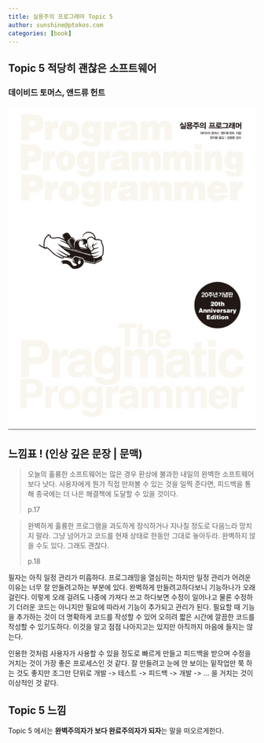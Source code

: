 ```yaml
---
title: 실용주의 프로그래머 Topic 5
author: sunshine@ptokos.com
categories: [book]
---
```


## Topic 5 적당히 괜찮은 소프트웨어


### 데이비드 토머스, 앤드류 헌트
![Alt text](/assets/img/book/실용주의-프로그래머/cover.png)



## 느낌표 ! (인상 깊은 문장 | 문맥)
> 오늘의 훌륭한 소프트웨어는 많은 경우 환상에 불과한 내일의 완벽한 소프트웨어보다 낫다.
> 사용자에게 뭔가 직접 만져볼 수 있는 것을 일찍 준다면, 
> 피드백을 통해 종국에는 더 나은 해결책에 도달할 수 있을 것이다.
> 
> p.17

> 완벽하게 훌륭한 프로그램을 과도하게 장식하거나 지나칠 정도로 다음느라 망치지 말라.
> 그냥 넘어가고 코드를 현재 상태로 한동안 그대로 놓아두라. 
> 완벽하지 않을 수도 있다. 그래도 괜찮다.
> 
> p.18

필자는 아직 일정 관리가 미흡하다. 프로그래밍을 열심히는 하지만 일정 관리가 어려운 이유는 너무 잘 만들려고하는 부분에 있다.
완벽하게 만들려고하다보니 기능하나가 오래 걸린다. 이렇게 오래 걸려도 나중에 가져다 쓰고 하다보면 수정이 일어나고 물론 수정하기 더러운 코드는 아니지만 필요에 따라서 기능이 추가되고 관리가 된다.
필요할 때 기능을 추가하는 것이 더 명확하게 코드를 작성할 수 있어 오히려 짧은 시간에 깔끔한 코드를 작성할 수 있기도하다. 이것을 알고 점점 나아지고는 있지만 아직까지 마음에 들지는 않는다.

인용한 것처럼 사용자가 사용할 수 있을 정도로 빠르게 만들고 피드백을 받으며 수정을 거치는 것이 가장 좋은 프로세스인 것 같다. 잘 만들려고 눈에 안 보이는 밑작업만 쭉 하는 것도 좋지만 조그만 단위로 개발 -> 테스트 -> 피드백 -> 개발 -> ... 을 거치는 것이 이상적인 것 같다.


## Topic 5 느낌
Topic 5 에서는 **완벽주의자가 보다 완료주의자가 되자**는 말을 떠오르게한다. 


